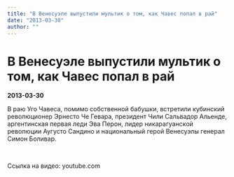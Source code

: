 ```yaml
---
title: "В Венесуэле выпустили мультик о том, как Чавес попал в рай"
date: "2013-03-30"
author: ""
---
```


# В Венесуэле выпустили мультик о том, как Чавес попал в рай

**2013-03-30** 

В раю Уго Чавеса, помимо собственной бабушки, встретили кубинский революционер Эрнесто Че Гевара, президент Чили Сальвадор Альенде, аргентинская первая леди Эва Перон, лидер никарагуанской революции Аугусто Сандино и национальный герой Венесуэлы генерал Симон Боливар.

 

Ссылка на видео: youtube.com